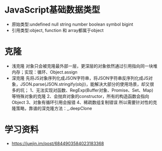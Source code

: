 # JavaScript基础数据类型
- 原始类型:undefined null string number boolean symbol bigint
- 引用类型:object, function 和 array都属于object
# 克隆
- 浅克隆
对象只会被克隆最外部一层，更深层的对象依然通过引用指向同一块堆内存；实现：循环、Object.assign
- 深克隆
先将JS对象序列化成JSON字符串，将JSON字符串反序列化成JS对象，JSON.parse(JSON.stringify(obj))，能解决大部分的使用场景，却又很多的坑；
1、无法实现对函数、RegExp(Buffer对象、Promise、Set、Map)等特殊对象的克隆
2、会抛弃对象的constructor，所有的构造函数会指向Object
3、对象有循环引用会报错
4、稀疏数组复制错误
所以需要针对性的克隆策略，靠谱的深克隆方法：_.deepClone
# 学习资料
- https://juejin.im/post/6844903584023183368
